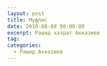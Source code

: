 ```yaml
---
layout: post
title: Муфлис
date: 2018-08-08 00:00:00
excerpt: Рашид хазрат Акказиев
tag:
categories:
  - Рашид Акказиев
---
```


<div id="vk_playlist_-148559660_5"></div>
<script type="text/javascript" src="https://vk.com/js/api/openapi.js?158"></script>
<script type="text/javascript">
  (function() {
    VK.Widgets.Playlist("vk_playlist_-148559660_5", -148559660, 5,'a686824404e531979a');
  }());
</script>